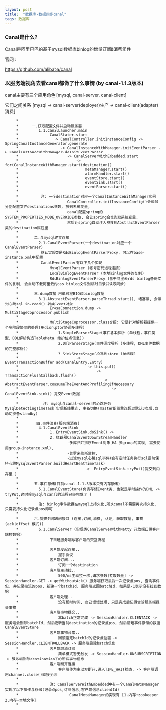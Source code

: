 ```yaml
---
layout: post
title:  "数据库-数据同步canal"
tags: 数据库
---
```


### Canal是什么?

Canal是阿里巴巴的基于mysql数据库binlog的增量订阅&消费组件

官网 :

https://github.com/alibaba/canal

### 以服务端视角去看canal都做了什么事情 (by canal-1.1.3版本)

canal主要有三个应用角色 [mysql, canal-server, canal-client]

它们之间关系 [mysql -> canal-server(deployer)生产 -> canal-client(adapter)消费]
    
         *      
         *      一.获取配置文件并启动服务器 
         *         1.1.CanalLauncher.main 
         *              CanalStater.start
         *                -> CanalController.initInstanceConfig -> SpringCanalInstanceGenerator.generate 
         *                   -> CanalInstanceWithManager.initEventParser -> CanalInstanceWithManager.doInitEventParser 
         *                      -> CanalServerWithEmbedded.start 
         *                          -> for(CanalInstanceWithManager.start(destination))
         *                              metaManager.start() 
         *                              alarmHandler.start() 
         *                              eventStore.start() 
         *                              eventSink.start()
         *                              eventParser.start()
         *
         *          注: 一个destination对应一个CanalInstanceWithManager实例
         *                      CanalController.initInstanceConfig()会逗号分割配置文件destinations参数, 放到系统变量,
         *                      canal配置spring的SYSTEM_PROPERTIES_MODE_OVERRIDE参数, 会让spring会优先取系统变量,
         *                      然后让spring自动注入参数到AbstractEventParser类的destination属性里
         *                      
         *       二.与mysql建立连接
         *         2.1.CanalEventParser(一个destination对应一个CanalEventParser)
         *          默认实现类是RdsBinlogEventParserProxy, 可以在base-instance.xml中配置
         *          CanalEventParser有以下几个实现
         *              MysqlEventParser (帐号密码远程连接)
         *              LocalBinlogEventParser (本地binlog文件的复制)
         *              RdsBinlogEventParserProxy (基于阿里云rds binlog备份文件的复制, 会自动下载阿里云的oss binlog文件到临时目录并读取同步)
         *              
         *       三.dump数据 用单线程BIO读binlog数据
         *         3.1.AbstractEventParser.parseThread.start(), 堵塞读, 会读到心跳sql in.read() 转成Event对象
         *              ErosaConnection.dump -> MultiStageCoprocessor.publish
         *
         *              MultiStageCoprocessor.class介绍: 它是针对解析器提供一个多阶段协同的处理(用disruptor协调多线程)
         *                  1.SimpleParserStage(事件基本解析 (单线程，事件类型、DDL解析构造TableMeta、维护位点信息))
         *                  2.DmlParserStage(事件深度解析 (多线程, DML事件数据的完整解析))
         *                  3.SinkStoreStage(投递到store (单线程)
         *                          -> EventTransactionBuffer.add(CanalEntry.Entry)
         *                               -> this.put()
         *                                   -> TransactionFlushCallback.flush()
         *                                      -> AbstractEventParser.consumeTheEventAndProfilingIfNecessary
         *                                          -> CanalEventSink.sink() 提交Event数据
         *
         *           注: mysql与canal-server的心跳任务 MysqlDetectingTimeTask(实现断线重连, 主备切换(master断线重连超过默认3次后,自动切换备standby)
         *
         *        四.事件消费(服务端消费)
         *         4.1.CanalEventSink
         *              1. EntryEventSink.doSink() ->
         *              2. 拦截器CanalEventDownStreamHandler
         *                      -多库归并排序Event对象(HA 多group的实现, 需要使用group-instance.xml),
         *                      -普罗米修斯监控,
         *                      -过滤mysql心跳sql事件(会有定时任务执行sql语句保持心跳MysqlEventParser.buildHeartBeatTimeTask)
         *                              ->  EntryEventSink.tryPut()提交到内存里 )
         *
         *       五.事件存储(目前canal-1.1.3版本只有内存存储)
         *         5.1.CanalEventStore(负责存储Event类, 也就是平时操作的DML -> tryPut,这时候mysql与canal的流程已经完成了 )
         *
         *         注: binlog事件数据在mysql上持久化,所以canal不需要再次持久化. 只需要持久化记录点pos即可
         *
         *       六.提供外部访问接口 (连接,订阅,消费, 认证, 获取数据, 事物(ack|offset 模式))
         *         6.1.CanalServer (实现类CanalServerWithNetty 开放端口供客户端拉数据)
         *              下面是服务端与客户端的交互流程
         *
         *              客户端发起连接..
         *                  握手协议
         *              客户端订阅...
         *                  订阅一个destination
         *              客户端主动拉..
         *                  500/ms主动拉一次,请求参数[拉取数量] -> SessionHandler.GET -> getWithoutAck() 服务端获取最后一次记录点pos, 查询事件包, 并记录拉流的pos, 新建一个batchId, 服务端返回batchId, 如果是-1表示没有拉到数据
         *              客户端处理..
         *                  没有超时时间, 自己慢慢处理, 只是完成后记得告诉服务端提交事物
         *              客户端事物提交..
         *                  本batch正常完成 -> SessionHandler.CLIENTACK -> 服务端会删除batchId, 然后更新当前destination的记录点pos, 然后清理事件存储的数据CanalEventStore
         *              客户端事物异常..
         *                  回滚指定batchId的记录点位置 -> SessionHandler.CLIENTROLLBACK -> 服务端删除batch信息
         *              客户端取消订阅
         *                  简单模式暂无触发 -> SessionHandler.UNSUBSCRIPTION -> 服务端删除destination下的所有事物信息
         *              客户端断开连接
         *                  客户端作为主动方断开,进入TIME_WAIT状态. -> 客户端调用channel.close()直接关闭
         *
         *              注: CanalServerWithEmbedded中有一个CanalMetaManager实现了以下操作与存储(记录点pos,订阅信息,客户端信息clientId)
         *                       CanalMetaManager的实现有 [1.内存+zookeeper  2.内存+本地文件]
         *
        
        
        
